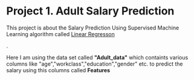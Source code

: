<h1>Project 1. Adult Salary Prediction</h3>
<p> This project is about the Salary Prediction Using Supervised Machine Learning algorithm called <a href="https://www.geeksforgeeks.org/ml-linear-regression/#:~:text=Linear%20Regression%20is%20a%20machine,relationship%20between%20variables%20and%20forecasting."> Linear Regresson</a></p>.
<p> Here I am using the data set called <b>"Adult_data"</b> which containts various columns like "age","workclass","education","gender" etc. to predict the salary using this columns called <b>Features</b>

